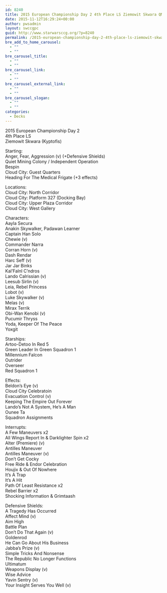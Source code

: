 ```yaml
---
id: 8240
title: 2015 European Championship Day 2 4th Place LS Ziemowit Skwara QMC
date: 2015-11-12T16:29:24+00:00
author: pwsadmin
layout: swccgpc
guid: http://www.starwarsccg.org/?p=8240
permalink: /2015-european-championship-day-2-4th-place-ls-ziemowit-skwara-qmc/
bre_add_to_home_carousel:
  - ""
  - ""
bre_carousel_title:
  - ""
  - ""
bre_carousel_link:
  - ""
  - ""
bre_carousel_external_link:
  - ""
  - ""
bre_carousel_slogan:
  - ""
  - ""
categories:
  - Decks
---
```

2015 European Championship Day 2  
4th Place LS  
Ziemowit Skwara (Kyptofis)

Starting:  
Anger, Fear, Aggression (v) (+Defensive Shields)  
Quiet Mining Colony / Independent Operation  
Bespin  
Cloud City: Guest Quarters  
Heading For The Medical Frigate (+3 effects)

Locations:  
Cloud City: North Corridor  
Cloud City: Platform 327 (Docking Bay)  
Cloud City: Upper Plaza Corridor  
Cloud City: West Gallery

Characters:  
Aayla Secura  
Anakin Skywalker, Padawan Learner  
Captain Han Solo  
Chewie (v)  
Commander Narra  
Corran Horn (v)  
Dash Rendar  
Harc Seff (v)  
Jar Jar Binks  
Kal’Falnl C’ndros  
Lando Calrissian (v)  
Leesub Sirlin (v)  
Leia, Rebel Princess  
Lobot (v)  
Luke Skywalker (v)  
Melas (v)  
Mirax Terrik  
Obi-Wan Kenobi (v)  
Pucumir Thryss  
Yoda, Keeper Of The Peace  
Yoxgit

Starships:  
Artoo-Detoo In Red 5  
Green Leader In Green Squadron 1  
Millennium Falcon  
Outrider  
Overseer  
Red Squadron 1

Effects:  
Beldon’s Eye (v)  
Cloud City Celebratoin  
Evacuation Control (v)  
Keeping The Empire Out Forever  
Lando’s Not A System, He’s A Man  
Ounee Ta  
Squadron Assignments

Interrupts:  
A Few Maneuvers x2  
All Wings Report In & Darklighter Spin x2  
Alter (Premiere) (v)  
Antilles Maneuver  
Antilles Maneuver (v)  
Don’t Get Cocky  
Free Ride & Endor Celebration  
Houjix & Out Of Nowhere  
It’s A Trap  
It’s A Hit  
Path Of Least Resistance x2  
Rebel Barrier x2  
Shocking Information & Grimtaash

Defensive Shields:  
A Tragedy Has Occurred  
Affect Mind (v)  
Aim High  
Battle Plan  
Don’t Do That Again (v)  
Goldenrod  
He Can Go About His Business  
Jabba’s Prize (v)  
Simple Tricks And Nonsense  
The Republic No Longer Functions  
Ultimatum  
Weapons Display (v)  
Wise Advice  
Yavin Sentry (v)  
Your Insight Serves You Well (v)